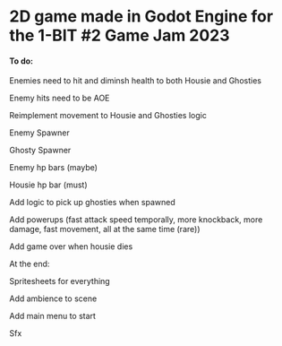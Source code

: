 # 2D game made in Godot Engine for the 1-BIT #2 Game Jam 2023

#### To do:

<p> 
Enemies need to hit and diminsh health to both Housie and Ghosties
  
Enemy hits need to be AOE

Reimplement movement to Housie and Ghosties logic

Enemy Spawner

Ghosty Spawner

Enemy hp bars (maybe)

Housie hp bar (must)

Add logic to pick up ghosties when spawned

Add powerups (fast attack speed temporally, more knockback, more damage, fast movement, all at the same time (rare))

Add game over when housie dies

</p>

<p>
At the end:
  
Spritesheets for everything

Add ambience to scene

Add main menu to start

Sfx
</p>
